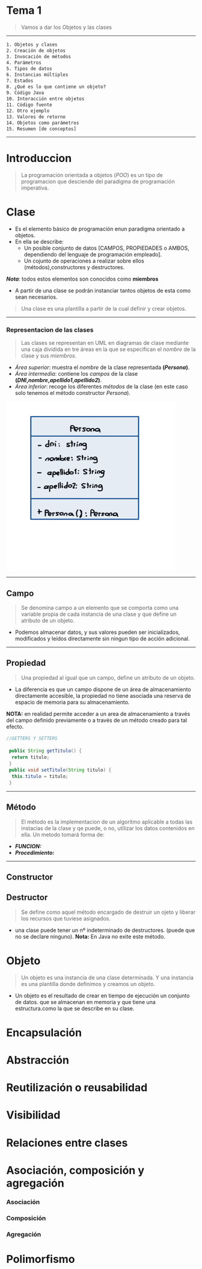 # Tema 1 
> Vamos a dar los Objetos y las clases
-----------
	1. Objetos y clases 
	2. Creación de objetos 
	3. Invocación de métodos
	4. Parámetros
	5. Tipos de datos
	6. Instancias múltiples
	7. Estados
	8. ¿Qué es lo que contiene un objeto?
	9. Código Java
	10. Interacción entre objetos
	11. Código fuente
	12. Otro ejemplo
	13. Valores de retorno
	14. Objetos como parámetros
	15. Resumen [de conceptos]
-------

# Introduccion 
> La programación orientada a objetos (_POO_) es un tipo de programacion que desciende del paradigma de programación imperativa.

# Clase
- Es el elemento básico de programación enun paradigma orientado a objetos.
- En ella se describe:
	* Un posible conjunto de datos [CAMPOS, PROPIEDADES o AMBOS, dependiendo del lenguaje de programación empleado].
	* Un cojunto de operaciones a realizar sobre ellos (métodos),constructores y destructores.

**_Nota_**: todos estos elementos son conocidos como **miembros**

- A partir de una clase se podrán instanciar tantos objetos de esta como sean necesarios.
> Una clase es una plantilla a partir de la cual definir y crear objetos.
-------
### Representacion de las clases
>Las clases se representan en UML en diagramas de clase mediante una caja dividida en tre áreas en la que se especifican el _nombre_ 
de la clase y sus _miembros_.
* *Área superior*: muestra el _nombre_ de la clase representada **(_Persona_)**.
* *Área intermedia*: contiene los _campos_ de la clase **(_DNI_,_nombre_,_apellido1_,_apellido2_)**.
* *Área inferior*: recoge los diferentes _métodos_ de la clase (en este caso solo tenemos el método constructor _Persona_).

<img src="../tema1/Assets/img/Diagrama%20de%20clase.png" width="450" height="450">

-------
## Campo
>Se denomina campo a un elemento que se comporta como una variable propia de cada instancia de una clase y que define un atributo de un objeto.

- Podemos almacenar datos, y sus valores pueden ser inicializados, modificados y leídos directamente sin ningun tipo de acción adicional.
-------
## Propiedad
>Una propiedad al igual que un campo, define un atributo de un objeto.

* La diferencia es que un campo dispone de un área de almacenamiento directamente accesible, la propiedad no tiene asociada una reserva de espacio de memoria para su almacenamiento. 

**NOTA:** en realidad permite acceder a un area de almacenamiento a través del campo definido previamente o a través de un método creado para tal efecto.

```java
//GETTERS Y SETTERS 
    
 public String getTitulo() {
  return titulo;
 }
 public void setTitulo(String titulo) {
  this.titulo = titulo;
 }
```
-------
## Método
>El método es la implementacion de un algoritmo aplicable a todas las instacias de la clase y qe puede, o no, utilizar los datos contenidos en ella.
Un metodo tomará forma de:
* **_FUNCION:_**
* **_Procedimiento:_**
-------
## Constructor

## Destructor 
>Se define como aquel método encargado de destruir un ojeto y liberar los recursos que tuviese asignados.
* una clase puede tener un nº indeterminado de destructores. (puede que no se declare ninguno).
**Nota:** En Java no exite este método.

# Objeto
>Un objeto es una instancia de una clase determinada.
>Y una instancia es una plantilla donde definimos y creamos un objeto.

* Un objeto es el resultado de crear en tiempo de ejecución un conjunto de datos. que se almacenan en memoria y que tiene una estructura.como la que se describe en su clase. 


# Encapsulación

# Abstracción

# Reutilización o reusabilidad

# Visibilidad

# Relaciones entre clases

# Asociación, composición y agregación
### Asociación
### Composición
### Agregación
# Polimorfismo


